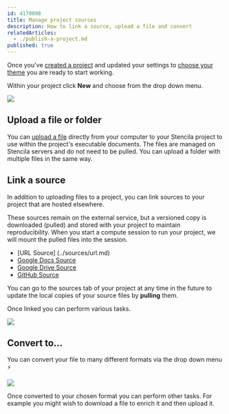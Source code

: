 ```yaml
---
id: 4170098
title: Manage project sources
description: How to link a source, upload a file and convert
relatedArticles:
  - ./publish-a-project.md
published: true
---
```


Once you've [created a project](./create-a-project.md) and updated your settings to [choose your theme](../organizations/manage-organization-settings.md) you are ready to start working.

Within your project click **New** and choose from the drop down menu.

![](https://i.imgur.com/kCYNjS5.png)

## Upload a file or folder

You can [upload a file](../sources/upload.md) directly from your computer to your Stencila project to use within the project's executable documents. The files are managed on Stencila servers and do not need to be pulled. You can upload a folder with multiple files in the same way.

## Link a source

In addition to uploading files to a project, you can link sources to your project that are hosted elsewhere.

These sources remain on the external service, but a versioned copy is downloaded (pulled) and stored with your project to maintain reproducibility. When you start a compute session to run your project, we will mount the pulled files into the session.

* [URL Source] (../sources/url.md)
* [Google Docs Source](../sources/google-docs.md)
* [Google Drive Source](../sources/google-drive.md)
* [GitHub Source](../sources/github.md)

You can go to the sources tab of your project at any time in the future to update the local copies of your source files by **pulling** them.

Once linked you can perform various tasks.

![](https://i.imgur.com/OkRhEn2.png)

## Convert to...

You can convert your file to many different formats via the drop down menu ⚡

![](https://i.imgur.com/Wgmz6D7.png)

Once converted to your chosen format you can perform other tasks. For example you might wish to download a file to enrich it and then upload it.




